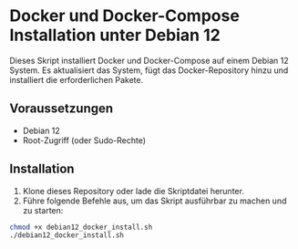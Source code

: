 # Docker und Docker-Compose Installation unter Debian 12

Dieses Skript installiert Docker und Docker-Compose auf einem Debian 12 System. Es aktualisiert das System, fügt das Docker-Repository hinzu und installiert die erforderlichen Pakete.

## Voraussetzungen

- Debian 12
- Root-Zugriff (oder Sudo-Rechte)

## Installation

1. Klone dieses Repository oder lade die Skriptdatei herunter.
2. Führe folgende Befehle aus, um das Skript ausführbar zu machen und zu starten:

```bash
chmod +x debian12_docker_install.sh
./debian12_docker_install.sh
